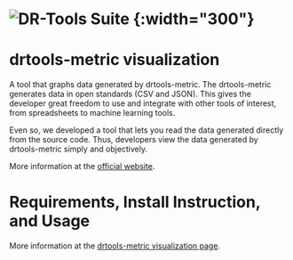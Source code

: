 # ![DR-Tools Suite](https://guilhermeslacerda.github.io/drtools-site/images/logo_drtools.png) {:width="300"}

# drtools-metric visualization 

A tool that graphs data generated by drtools-metric.
The drtools-metric generates data in open standards (CSV and JSON).
This gives the developer great freedom to use and integrate with other tools of interest, from spreadsheets to machine learning tools.

Even so, we developed a tool that lets you read the data generated directly from the source code. Thus, developers view the data generated by drtools-metric simply and objectively.

More information at the [official website](https://drtools.dev/). 

# Requirements, Install Instruction, and Usage

More information at the [drtools-metric visualization page](https://guilhermeslacerda.github.io/drtools-site/drtools-metric-visualization.html). 
